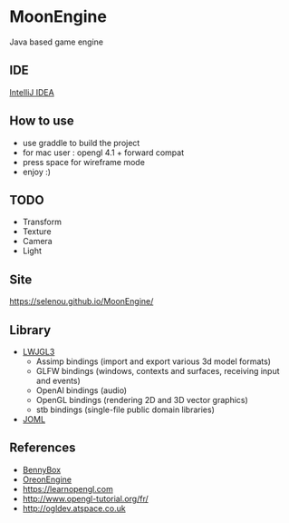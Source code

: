 # MoonEngine
Java based game engine

## IDE
[IntelliJ IDEA](https://www.jetbrains.com/idea/)

## How to use
+ use graddle to build the project
+ for mac user : opengl 4.1 + forward compat
+ press space for wireframe mode
+ enjoy :)

## TODO
+ Transform
+ Texture
+ Camera
+ Light

## Site
https://selenou.github.io/MoonEngine/

## Library
+ [LWJGL3](https://www.lwjgl.org/)
    + Assimp bindings (import and export various 3d model formats)
    + GLFW bindings (windows, contexts and surfaces, receiving input and events)
    + OpenAl bindings (audio)
    + OpenGL bindings (rendering 2D and 3D vector graphics)
    + stb bindings (single-file public domain libraries)
+ [JOML](https://github.com/JOML-CI/JOML)

## References
+ [BennyBox](https://www.youtube.com/user/thebennybox)
+ [OreonEngine](https://www.youtube.com/channel/UC9lXX-YnU_VcDT3VS85skMQ)
+ https://learnopengl.com
+ http://www.opengl-tutorial.org/fr/
+ http://ogldev.atspace.co.uk